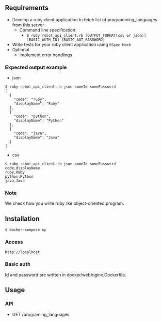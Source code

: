 
## Requirements
- Develop a ruby client application to fetch list of programming_languages from this server
  - Command line specification:
    - `$ ruby robot_api_client.rb [OUTPUT_FORMAT(csv or json)] [BASIC_AUTH_ID] [BASIC_AUT_PASSWORD]`
- Write tests for your ruby client application using `RSpec Mock`
- Optional
  - Implement error handlings

### Expected output example
- json
```
$ ruby robot_api_client.rb json someId somePassword
[
  {
    "code": "ruby",
    "displayName": "Ruby"
  },
  {
    "code": "python",
    "displayName": "Python"
  },
  {
    "code": "java",
    "displayName": "Java"
  }
]
```

- csv
```
$ ruby robot_api_client.rb json someId somePassword
code,displayName
ruby,Ruby
python,Python
java,Java
```

### Note
We check how you write ruby like object-oriented program.

## Installation
```
$ docker-compose up 
```
### Access
`http://localhost`

### Basic auth
Id and password are written in docker/web/nginx.Dockerfile.

## Usage
### API
- GET /programing_languages
